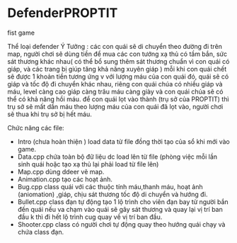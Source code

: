 # DefenderPROPTIT
fist game

Thể loại defender
Ý Tưởng : các con quái sẽ di chuyển theo đường đi trên map, người chơi sẽ dùng tiền để mua các con
tướng xạ thủ có tầm bắn, sức sát thương khác nhau( có thể bổ sung thêm sát thương chuẩn vì con
quái có giáp, và các trang bị giúp tăng khả năng xuyên giáp ) mỗi khi con quái chết sẽ được 1 khoản tiền tương ứng v
với lượng máu của con quái đó, quái sẽ có giáp và tốc độ đi chuyển khác nhau, riêng con quái
chúa có nhiều giáp và máu, level càng cao giáp càng trâu máu càng giày và con quái chúa sẽ  có thể
có khả năng hồi máu. để con quái lọt vào thành (trụ sở của PROPTIT) thì trụ sở sẽ mất dần máu
theo lượng máu của con quái đã lọt vào, người chơi sẽ thua khi trụ sở bị hết máu.

Chức năng các file: 
- Intro (chưa hoàn thiện ) load data từ file đồng thời tạo của sổ khi mới vào game.
- Data.cpp chứa toàn bộ đữ liệu dc load lên từ file (phòng việc mỗi lần sinh quái
hoặc tạo xạ thủ lại phải load từ file lên)
- Map.cpp dùng ddeer vẽ map.
- Animation.cpp tạo các hoạt ảnh.
- Bug.cpp class quái với các thuộc tính máu,thanh máu, hoạt ảnh (aniomation) ,giáp, chịu sát thương
tốc độ di chuyển và hướng đi.
- Bullet.cpp class đạn tự động tạo 1 lộ trình cho viên đạn bay từ người bắn đến quái nếu va chạm
vào quái sẽ gây sát thương và quay lại vị trí ban đầu k thì đi hết lộ trình cug quay về vị trí ban đầu.
- Shooter.cpp class có người chơi tự động quay theo hướng quái chạy và chứa class đạn.
